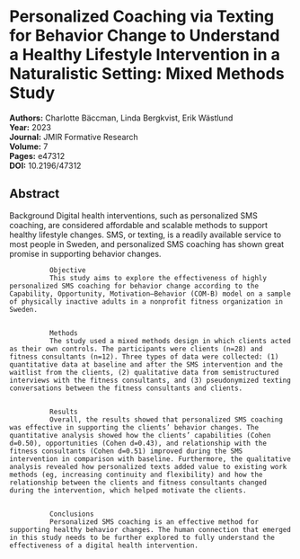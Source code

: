# Personalized Coaching via Texting for Behavior Change to Understand a Healthy Lifestyle Intervention in a Naturalistic Setting: Mixed Methods Study

**Authors:** Charlotte Bäccman, Linda Bergkvist, Erik Wästlund  
**Year:** 2023  
**Journal:** JMIR Formative Research  
**Volume:** 7  
**Pages:** e47312  
**DOI:** 10.2196/47312  

## Abstract
Background
              Digital health interventions, such as personalized SMS coaching, are considered affordable and scalable methods to support healthy lifestyle changes. SMS, or texting, is a readily available service to most people in Sweden, and personalized SMS coaching has shown great promise in supporting behavior changes.
            
            
              Objective
              This study aims to explore the effectiveness of highly personalized SMS coaching for behavior change according to the Capability, Opportunity, Motivation–Behavior (COM-B) model on a sample of physically inactive adults in a nonprofit fitness organization in Sweden.
            
            
              Methods
              The study used a mixed methods design in which clients acted as their own controls. The participants were clients (n=28) and fitness consultants (n=12). Three types of data were collected: (1) quantitative data at baseline and after the SMS intervention and the waitlist from the clients, (2) qualitative data from semistructured interviews with the fitness consultants, and (3) pseudonymized texting conversations between the fitness consultants and clients.
            
            
              Results
              Overall, the results showed that personalized SMS coaching was effective in supporting the clients’ behavior changes. The quantitative analysis showed how the clients’ capabilities (Cohen d=0.50), opportunities (Cohen d=0.43), and relationship with the fitness consultants (Cohen d=0.51) improved during the SMS intervention in comparison with baseline. Furthermore, the qualitative analysis revealed how personalized texts added value to existing work methods (eg, increasing continuity and flexibility) and how the relationship between the clients and fitness consultants changed during the intervention, which helped motivate the clients.
            
            
              Conclusions
              Personalized SMS coaching is an effective method for supporting healthy behavior changes. The human connection that emerged in this study needs to be further explored to fully understand the effectiveness of a digital health intervention.


